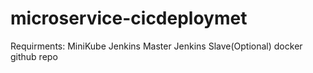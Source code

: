 # microservice-cicdeploymet

Requirments:
 MiniKube
 Jenkins Master
 Jenkins Slave(Optional)
 docker 
 github repo
 
